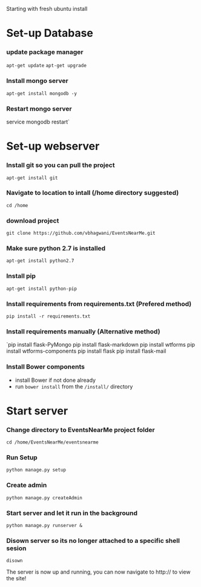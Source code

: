 Starting with fresh ubuntu install
# Set-up Database
### update package manager
`apt-get update`
`apt-get upgrade`
### Install mongo server
`apt-get install mongodb -y`
### Restart mongo server
service mongodb restart`

# Set-up webserver
### Install git so you can pull the project
`apt-get install git`

### Navigate to location to intall (/home directory suggested)
`cd /home`

### download project
`git clone https://github.com/vbhagwani/EventsNearMe.git`

### Make sure python 2.7 is installed
`apt-get install python2.7`
### Install pip
`apt-get install python-pip`

### Install requirements from requirements.txt (Prefered method)
`pip install -r requirements.txt`

### Install requirements manually (Alternative method)
`pip install flask-PyMongo
pip install flask-markdown
pip install wtforms
pip install wtforms-components
pip install flask
pip install flask-mail

### Install Bower components
 * install Bower if not done already
 * run `bower install` from the `/install/` directory

# Start server
### Change directory to EventsNearMe project folder
`cd /home/EventsNearMe/eventsnearme`

### Run Setup
`python manage.py setup`

### Create admin
`python manage.py createAdmin`

### Start server and let it run in the background
`python manage.py runserver &`

### Disown server so its no longer attached to a specific shell sesion
`disown`



The server is now up and running, you can now navigate to http://<server ip>
to view the site!
